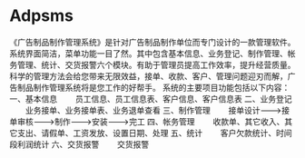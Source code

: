 # Adpsms
 《广告制品制作管理系统》是针对广告制品制作单位而专门设计的一款管理软件。系统界面简洁，菜单功能一目了然。其中包含基本信息、业务登记、制作管理、帐务管理、统计、交货报警六个模块。有助于管理员提高工作效率，提升经营质量。科学的管理方法会给您带来无限效益，接单、收款、客户、管理问题迎刃而解，广告制品制作管理系统将是您工作的好帮手。 系统的主要项目功能包括以下内容：  一、基本信息  　　员工信息、员工信息表、客户信息、客户信息表  二、业务登记  　　业务接单、业务接单表、业务退单查看  三、制作管理  　　接单设计———>接单审核———>制作———>安装———>完工  四、帐务管理  　　收款单、其它收入、其它支出、请假单、工资发放、设置日期、处理  五、统计  　　客户欠款统计、时间段利润统计  六、交货报警  　　交货报警
